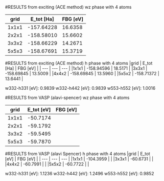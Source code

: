 
#RESULTS from exciting (ACE method) wz phase with 4 atoms

| grid    | E_tot [Ha]  | FBG [eV] | 
| --- | --- | ---|
|1x1x1|  -157.64228 | 16.6358 |
|2x2x1|  -158.58010 | 15.6602 |
|3x3x2|  -158.66229 | 14.2671 |
|5x5x3|  -158.67691 | 15.3719 |

#RESULTS from exciting (ACE method) h phase with 4 atoms
|grid  |  E_tot [Ha] | FBG [eV] |
| ---  |  ---        | ---      |
|1x1x1 | -158.94596  | 18.5171  |
|3x3x1 | -158.69845  | 13.5009  |
|4x4x2 | -158.69845  | 13.5960  |
|5x5x2 | -158.71372  | 13.6441  |

w332-h331 [eV]: 0.9839
w332-h442 [eV]: 0.9839
w553-h552 [eV]: 1.0016

#RESULTS from VASP (alavi-spencer) wz phase with 4 atoms

| grid    | E_tot [eV]  | FBG [eV] | 
| --- | --- | ---|
|1x1x1|  -50.7174 |  |
|2x2x1|  -59.1792 |  |
|3x3x2|  -59.5495 |  |
|5x5x3|  -59.7870 |  |

#RESULTS from VASP (alavi Spencer) h phase with 4 atoms
|grid  |  E_tot [eV] | FBG [eV] |
| ---  |  ---        | ---      |
|1x1x1 | -104.3959 |   |
|3x3x1 |  -60.6731 |   |
|4x4x2 |  -60.7991 |   |
|5x5x2 |  -60.7722 |  |

w332-h331 [eV]: 1.1236
w332-h442 [eV]: 1.2496
w553-h552 [eV]: 0.9852
